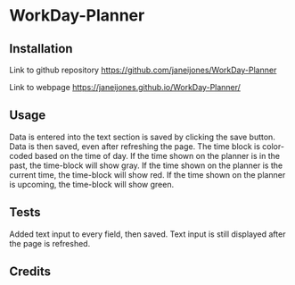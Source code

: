 # WorkDay-Planner

## Installation
Link to github repository
https://github.com/janeijones/WorkDay-Planner

Link to webpage
https://janeijones.github.io/WorkDay-Planner/

## Usage

Data is entered into the text section is saved by clicking the save button. Data is then saved, even after refreshing the page. The time block is color-coded based on the time of day. If the time shown on the planner is in the past, the time-block will show gray. If the time shown on the planner is the current time, the time-block will show red. If the time shown on the planner is upcoming, the time-block will show green. 

## Tests

Added text input to every field, then saved. Text input is still displayed after the page is refreshed.

## Credits